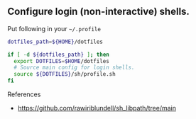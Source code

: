 
## Configure login (non-interactive) shells.

Put following in your `~/.profile`

```sh
dotfiles_path=${HOME}/dotfiles

if [ -d ${dotfiles_path} ]; then
  export DOTFILES=$HOME/dotfiles
  # Source main config for login shells.
  source ${DOTFILES}/sh/profile.sh
fi

```

References

* https://github.com/rawiriblundell/sh_libpath/tree/main

